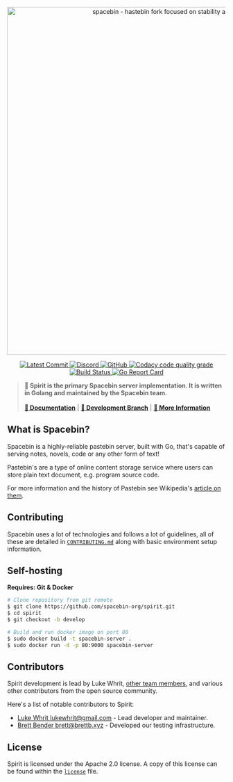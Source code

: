 <!-- Spacebin Curiosity README.md -->

<p align="center">
    <img
        width="800"
        src="https://github.com/spacebin-org/spacebin/blob/master/assets/images/spacebin/icons-large/spacebin-large.png?raw=true"
        alt="spacebin - hastebin fork focused on stability and maintainability"
    />
</p>

<p align="center">
    <a href="https://github.com/spacebin-org/spirit/commits/master">
        <img
            src="https://img.shields.io/github/last-commit/spacebin-org/spirit"
            alt="Latest Commit"
        />
    </a>
    <a href="https://discord.gg/hXxBtMJ">
        <img
            alt="Discord"
            src="https://img.shields.io/discord/717911514593493012?color=7289da"
        />
    </a>
      <a href="https://github.com/spacebin-org/spirit/curiosity/master/LICENSE.md">
        <img
            alt="GitHub"
            src="https://img.shields.io/github/license/spacebin-org/spirit?color=%20%23e34b4a&logoColor=%23000000"
        />
    </a>
    <a href="https://app.codacy.com/gh/spacebin-org/spirit">
        <img
              alt="Codacy code quality grade"
              src="https://img.shields.io/codacy/grade/ea24e2f7bf7d493e87a38cdcce4060b5"
        />
    </a>
    <a href="https://github.com/spacebin-org/spirit/workflows/build">
        <img
            alt="Build Status"
            src="https://github.com/spacebin-org/spirit/workflows/build/badge.svg"
        />
    </a>
    <a href="https://goreportcard.com/report/github.com/spacebin-org/spirit">
        <img
            alt="Go Report Card"
            src="https://goreportcard.com/badge/github.com/spacebin-org/spirit"
        />
    </a>
</p>

> **🚀 Spirit is the primary Spacebin server implementation. It is written in Golang and maintained by the Spacebin team.**
>\
>\
> [**📖 Documentation**](https://docs.spaceb.in) | [**🌟 Development Branch**](https://github.com/spacebin-org/spirit/tree/develop) | [**🚀 More Information**](https://github.com/spacebin-org/spacebin#readme)

## What is Spacebin?

Spacebin is a highly-reliable pastebin server, built with Go, that's capable of serving notes, novels, code or any other form of text!

Pastebin's are a type of online content storage service where users can store plain text document, e.g. program source code.

For more information and the history of Pastebin see Wikipedia's [article on them](https://en.wikipedia.org/wiki/Pastebin).

## Contributing

Spacebin uses a lot of technologies and follows a lot of guidelines, all of these are detailed in [`CONTRIBUTING.md`](CONTRIBUTING.md) along with basic environment setup information.

## Self-hosting

**Requires: Git & Docker**

```sh
# Clone repository from git remote
$ git clone https://github.com/spacebin-org/spirit.git
$ cd spirit
$ git checkout -b develop

# Build and run docker image on port 80
$ sudo docker build -t spacebin-server .
$ sudo docker run -d -p 80:9000 spacebin-server
```

## Contributors

Spirit development is lead by Luke Whrit, [other team members](https://github.com/orgs/spacebin-org/teams/sever-team), and various other contributors from the open source community.

Here's a list of notable contributors to Spirit:

* [Luke Whrit <lukewhrit@gmail.com>](https://github.com/lukewhrit) - Lead developer and maintainer.
* [Brett Bender <brett@brettb.xyz>](https://github.com/greatgodapollo) - Developed our testing infrastructure.

## License

Spirit is licensed under the Apache 2.0 license. A copy of this license can be found within the [`license`](license.md) file.
